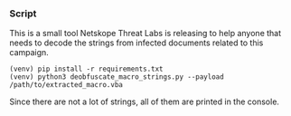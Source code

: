 ### Script

This is a small tool Netskope Threat Labs is releasing to help anyone that needs to decode the strings from infected documents related to this campaign.

```shell
(venv) pip install -r requirements.txt
(venv) python3 deobfuscate_macro_strings.py --payload /path/to/extracted_macro.vba
```

Since there are not a lot of strings, all of them are printed in the console.
